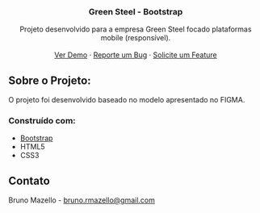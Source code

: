 <div id="top"></div>

<!-- PROJECT LOGO -->
<br />
<div align="center">
<h3 align="center">Green Steel - Bootstrap</h3>

  <p align="center">
    Projeto desenvolvido para a empresa Green Steel focado plataformas mobile (responsível).
    <br />
    <br />
    <a href="https://brunomazello.github.io/GreenSteel/">Ver Demo</a>
    ·
    <a href="https://github.com/brunomazello/GreenSteel/issues">Reporte um Bug</a>
    ·
    <a href="https://github.com/brunomazello/GreenSteel/issues">Solicite um Feature</a>
  </p>
</div>

<!-- ABOUT THE PROJECT -->
## Sobre o Projeto:

O projeto foi desenvolvido baseado no modelo apresentado no FIGMA.

### Construído com:

* [Bootstrap](https://getbootstrap.com)
* HTML5
* CSS3


<!-- CONTACT -->
## Contato

Bruno Mazello - bruno.rmazello@gmail.com


